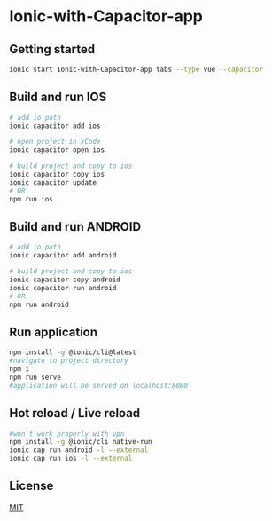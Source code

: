 # Ionic-with-Capacitor-app

## Getting started

```bash
ionic start Ionic-with-Capacitor-app tabs --type vue --capacitor
```

## Build and run IOS

```bash
# add io path
ionic capacitor add ios

# open project in xCode
ionic capacitor open ios

# build project and copy to ios
ionic capacitor copy ios
ionic capacitor update
# OR
npm run ios
```

## Build and run ANDROID

```bash
# add io path
ionic capacitor add android

# build project and copy to ios
ionic capacitor copy android
ionic capacitor run android
# OR
npm run android
```

## Run application

```bash
npm install -g @ionic/cli@latest
#navigate to project directory
npm i
npm run serve
#application will be served on localhost:8080
```

## Hot reload / Live reload

```bash
#won't work properly with vpn
npm install -g @ionic/cli native-run
ionic cap run android -l --external
ionic cap run ios -l --external
```

## License

[MIT](https://choosealicense.com/licenses/mit/)
